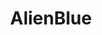 ---
title: AlienBlue
crosslinks:
- privacy
- rBlue
- getnarwhal
- readder
- apolloapp
- announcements
- AskOuija
- modnews
- Windows10
- ChargeYourPhone
- thelounge
- Cinemagraphs
- HFY
---
